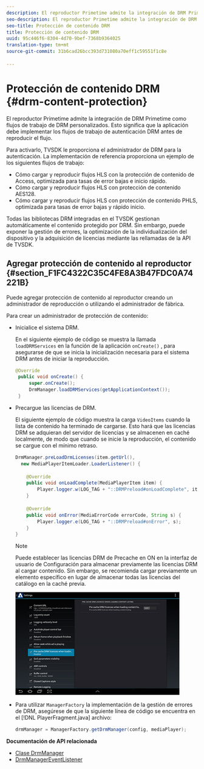 ```yaml
---
description: El reproductor Primetime admite la integración de DRM Primetime como flujos de trabajo de DRM personalizados. Esto significa que la aplicación debe implementar los flujos de trabajo de autenticación DRM antes de reproducir el flujo.
seo-description: El reproductor Primetime admite la integración de DRM Primetime como flujos de trabajo de DRM personalizados. Esto significa que la aplicación debe implementar los flujos de trabajo de autenticación DRM antes de reproducir el flujo.
seo-title: Protección de contenido DRM
title: Protección de contenido DRM
uuid: 95c446f6-8304-4d70-9bef-7368b9364025
translation-type: tm+mt
source-git-commit: 31b6cad26bcc393d731080a70eff1c59551f1c8e

---
```



# Protección de contenido DRM {#drm-content-protection}

El reproductor Primetime admite la integración de DRM Primetime como flujos de trabajo de DRM personalizados. Esto significa que la aplicación debe implementar los flujos de trabajo de autenticación DRM antes de reproducir el flujo.

Para activarlo, TVSDK le proporciona el administrador de DRM para la autenticación. La implementación de referencia proporciona un ejemplo de los siguientes flujos de trabajo:

* Cómo cargar y reproducir flujos HLS con la protección de contenido de Access, optimizada para tasas de error bajas e inicio rápido.
* Cómo cargar y reproducir flujos HLS con protección de contenido AES128.
* Cómo cargar y reproducir flujos HLS con protección de contenido PHLS, optimizada para tasas de error bajas y rápido inicio.

Todas las bibliotecas DRM integradas en el TVSDK gestionan automáticamente el contenido protegido por DRM. Sin embargo, puede exponer la gestión de errores, la optimización de la individualización del dispositivo y la adquisición de licencias mediante las rellamadas de la API de TVSDK.

## Agregar protección de contenido al reproductor {#section_F1FC4322C35C4FE8A3B47FDC0A74221B}

Puede agregar protección de contenido al reproductor creando un administrador de reproducción o utilizando el administrador de fábrica.

Para crear un administrador de protección de contenido:

* Inicialice el sistema DRM.

   En el siguiente ejemplo de código se muestra la llamada `loadDRMServices` en la función de la aplicación `onCreate()` , para asegurarse de que se inicia la inicialización necesaria para el sistema DRM antes de iniciar la reproducción.

   ```java
   @Override 
    public void onCreate() { 
        super.onCreate();  
        DrmManager.loadDRMServices(getApplicationContext()); 
    }
   ```

* Precargue las licencias de DRM.

   El siguiente ejemplo de código muestra la carga `VideoItems` cuando la lista de contenido ha terminado de cargarse. Esto hará que las licencias DRM se adquieran del servidor de licencias y se almacenen en caché localmente, de modo que cuando se inicie la reproducción, el contenido se cargue con el mínimo retraso.

   ```java
   DrmManager.preLoadDrmLicenses(item.getUrl(),  
     new MediaPlayerItemLoader.LoaderListener() { 
   
       @Override 
       public void onLoadComplete(MediaPlayerItem item) { 
           Player.logger.w(LOG_TAG + "::DRMPreload#onLoadComplete", item.getResource().getUrl()); 
       } 
   
       @Override 
       public void onError(MediaErrorCode errorCode, String s) { 
           Player.logger.e(LOG_TAG + "::DRMPreload#onError", s); 
       } 
   } 
   ```

   >[!NOTE]
   >
   >Puede establecer las licencias DRM de Precache en ON en la interfaz de usuario de Configuración para almacenar previamente las licencias DRM al cargar contenido. Sin embargo, se recomienda cargar previamente un elemento específico en lugar de almacenar todas las licencias del catálogo en la caché previa.
   >
   >![](assets/precache-drm-licenses.jpg)

* Para utilizar `ManagerFactory` la implementación de la gestión de errores de DRM, asegúrese de que la siguiente línea de código se encuentra en el [!DNL PlayerFragment.java] archivo:

   ```java
   drmManager = ManagerFactory.getDrmManager(config, mediaPlayer);
   ```

**Documentación de API relacionada**

* [Clase DrmManager](https://help.adobe.com/en_US/primetime/api/reference_implementation/android/javadoc/com/adobe/primetime/reference/manager/DrmManager.html)
* [DrmManagerEventListener](https://help.adobe.com/en_US/primetime/api/reference_implementation/android/javadoc/com/adobe/primetime/reference/manager/DrmManager.DrmManagerEventListener.html)